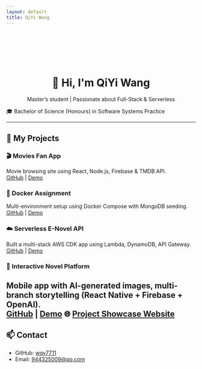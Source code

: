 ```yaml
---
layout: default
title: QiYi Wang
---
```


<div style="text-align: center; padding-top: 80px;">
  <h1>👋 Hi, I'm <strong>QiYi Wang</strong></h1>
  <p>Master’s student | Passionate about Full-Stack & Serverless</p>
</div>
🎓 Bachelor of Science (Honours) in Software Systems Practice  

---

## 🚀 My Projects

### 🎬 Movies Fan App
Movie browsing site using React, Node.js, Firebase & TMDB API.  
[GitHub](https://github.com/wqy7711/web-api-ca.git) | [Demo](https://youtu.be/4gDtv-u3L4Q)

### 🐳 Docker Assignment
Multi-environment setup using Docker Compose with MongoDB seeding.  
[GitHub](https://github.com/wqy7711/assignment1.git) | [Demo](https://youtu.be/glZ_78fqfvY)

### ☁️ Serverless E-Novel API
Built a multi-stack AWS CDK app using Lambda, DynamoDB, API Gateway.  
[GitHub](https://github.com/wqy7711/e-novel-api.git) | [Demo](https://youtu.be/h1398qQLnJI)

### 📖 Interactive Novel Platform
Mobile app with AI-generated images, multi-branch storytelling (React Native + Firebase + OpenAI).  
[GitHub](https://github.com/wqy7711/interactive-novel-platform) | [Demo](https://youtube.com/shorts/SnzCY2WTSJo?feature=share)
🌐 [Project Showcase Website](https://wqy7711.github.io/Novastra-Website/)
---

## 📫 Contact

- GitHub: [wqy7711](https://github.com/wqy7711)
- Email: 944325009@qq.com
